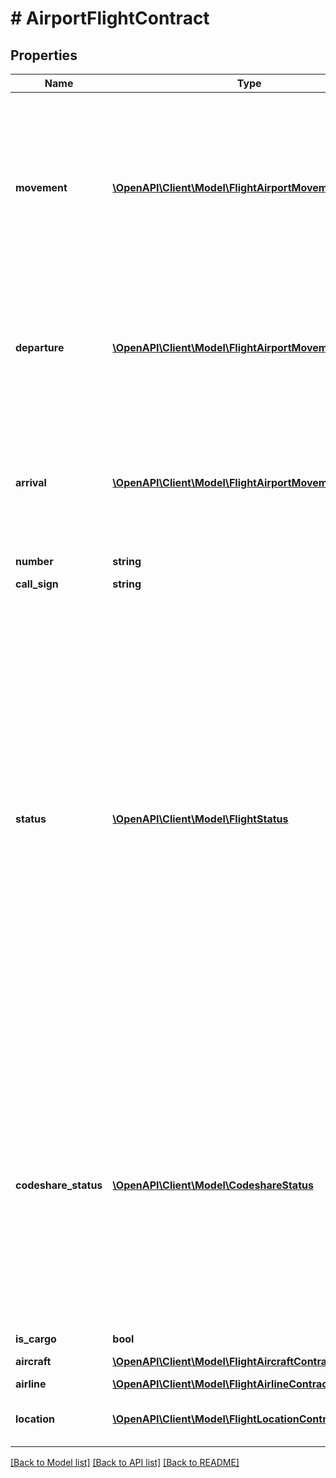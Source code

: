 # # AirportFlightContract

## Properties

Name | Type | Description | Notes
------------ | ------------- | ------------- | -------------
**movement** | [**\OpenAPI\Client\Model\FlightAirportMovementContract**](FlightAirportMovementContract.md) | Only set if neither Departure nor Arrival is set.     Flight information relevant applicable to current airport: airport of destination for arriving flight  or origin for departing flight. Airport sub-property, however, stands for \&quot;opposite\&quot; airport in the route:  airport of destination for departing flight or origin for arriving flight. | [optional]
**departure** | [**\OpenAPI\Client\Model\FlightAirportMovementContract**](FlightAirportMovementContract.md) | Only set if Movement is not set.    Flight information relevant to airport of origin.   Airport sub-property stands for airport of origin as well unless it&#39;s equal to current requested  airport. Otherwise, not set. | [optional]
**arrival** | [**\OpenAPI\Client\Model\FlightAirportMovementContract**](FlightAirportMovementContract.md) | Only set if Movement is not set.    Flight information relevant to airport of destination.   Airport sub-property stands for airport of destination as well unless it&#39;s equal to current requested  airport. Otherwise, not set. | [optional]
**number** | **string** | Flight Number |
**call_sign** | **string** | ATC call-sign of the flight | [optional]
**status** | [**\OpenAPI\Client\Model\FlightStatus**](FlightStatus.md) | Flight progress status&lt;p&gt;Possible values:&lt;/p&gt; &lt;ul&gt; &lt;li&gt;&lt;b&gt;0 - Unknown&lt;/b&gt;: Status is not available for this flight&lt;/li&gt; &lt;li&gt;&lt;b&gt;1 - Expected&lt;/b&gt;: Expected&lt;/li&gt; &lt;li&gt;&lt;b&gt;2 - EnRoute&lt;/b&gt;: En route&lt;/li&gt; &lt;li&gt;&lt;b&gt;3 - CheckIn&lt;/b&gt;: Check-in is open&lt;/li&gt; &lt;li&gt;&lt;b&gt;4 - Boarding&lt;/b&gt;: Boarding in progress / Last call&lt;/li&gt; &lt;li&gt;&lt;b&gt;5 - GateClosed&lt;/b&gt;: Gate closed&lt;/li&gt; &lt;li&gt;&lt;b&gt;6 - Departed&lt;/b&gt;: Departed&lt;/li&gt; &lt;li&gt;&lt;b&gt;7 - Delayed&lt;/b&gt;: Delayed&lt;/li&gt; &lt;li&gt;&lt;b&gt;8 - Approaching&lt;/b&gt;: On approach to destination&lt;/li&gt; &lt;li&gt;&lt;b&gt;9 - Arrived&lt;/b&gt;: Arrived&lt;/li&gt; &lt;li&gt;&lt;b&gt;10 - Canceled&lt;/b&gt;: Cancelled&lt;/li&gt; &lt;li&gt;&lt;b&gt;11 - Diverted&lt;/b&gt;: Diverted to another destination&lt;/li&gt; &lt;li&gt;&lt;b&gt;12 - CanceledUncertain&lt;/b&gt;: Status of the flight is uncertain&lt;/li&gt; &lt;/ul&gt; |
**codeshare_status** | [**\OpenAPI\Client\Model\CodeshareStatus**](CodeshareStatus.md) | Flight code-share status&lt;p&gt;Possible values:&lt;/p&gt; &lt;ul&gt; &lt;li&gt;&lt;b&gt;0 - Unknown&lt;/b&gt;: Code-sharing information is unavailable for this flight. Flight might be operated both by airline owning the flight number as well as by another airliner.&lt;/li&gt; &lt;li&gt;&lt;b&gt;1 - IsOperator&lt;/b&gt;: Flight is operated by an airline owning the flight number (the same code)&lt;/li&gt; &lt;li&gt;&lt;b&gt;2 - IsCodeshared&lt;/b&gt;: Flight is code-shared (operated by an airline other than airline owning the flight number)&lt;/li&gt; &lt;/ul&gt; |
**is_cargo** | **bool** | Is cargo flight |
**aircraft** | [**\OpenAPI\Client\Model\FlightAircraftContract**](FlightAircraftContract.md) | Aicraft operating the flight | [optional]
**airline** | [**\OpenAPI\Client\Model\FlightAirlineContract**](FlightAirlineContract.md) | Airline owning the flight | [optional]
**location** | [**\OpenAPI\Client\Model\FlightLocationContract**](FlightLocationContract.md) | Real-time flight location, altitude, speed and track, if requested and available. | [optional]

[[Back to Model list]](../../README.md#models) [[Back to API list]](../../README.md#endpoints) [[Back to README]](../../README.md)
